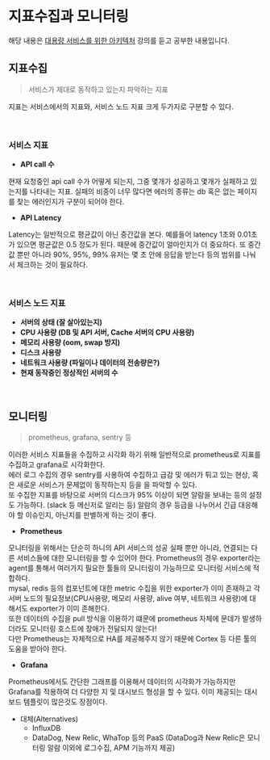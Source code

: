 # 지표수집과 모니터링

해당 내용은 [대용량 서비스를 위한 아키텍처](https://fastcampus.app/courses/205143) 강의를 듣고 공부한 내용입니다.

## 지표수집
> 서비스가 제대로 동작하고 있는지 파악하는 지표

지표는 서비스에서의 지표와, 서비스 노드 지표 크게 두가지로 구분할 수 있다. 

</br>

### 서비스 지표

* **API call 수**

현재 요청중인 api call 수가 어떻게 되는지, 그중 몇개가 성공하고 몇개가 실패하고 있는지를 나타내는 지표.
실패의 비중이 너무 많다면 에러의 종류는 db 혹은 없는 페이지를 찾는 에러인지가 구분이 되어야 한다. 

* **API Latency**

Latency는 일반적으로 평균값이 아닌 중간값을 본다. 예를들어 latency 1초와 0.01초가 있으면 평균값은 0.5 정도가 된다. 때문에 중간값이 얼마인지가 더 중요하다.
또 중간값 뿐만 아니라 90%, 95%, 99% 유저는 몇 초 안에 응답을 받는다 등의 범위를 나눠서 체크하는 것이 필요하다. 

</br>

### 서비스 노드 지표

* **서버의 상태 (잘 살아있는지)**
* **CPU 사용량 (DB 및 API 서버, Cache 서버의 CPU 사용량)**
* **메모리 사용량 (oom, swap 방지)**
* **디스크 사용량**
* **네트워크 사용량 (파일이나 데이터의 전송량은?)**
* **현재 동작중인 정상적인 서버의 수**

</br>

## 모니터링
> prometheus, grafana, sentry 등

이러한 서비스 지표들을 수집하고 시각화 하기 위해 일반적으로 prometheus로 지표를 수집하고 grafana로 시각화한다.    
에러 로그 수집의 경우 sentry를 사용하여 수집하고 급감 및 에러가 튀고 있는 현상, 혹은 새로운 서비스가 문제없이 동작하는지 등을 을 파악할 수 있다.    
또 수집한 지표를 바탕으로 서버의 디스크가 95% 이상이 되면 알람을 보내는 등의 설정도 가능하다. (slack 등 메신저로 알리는 등)
알람의 경우 등급을 나누어서 긴급 대응해야 할 이슈인지, 아닌지를 판별하게 하는 것이 좋다. 

* **Prometheus**

모니터링을 위해서는 단순히 하니의 API 서비스의 성공 실패 뿐만 아니라, 연결되는 다른 서비스들에 대한 모니터링을 할 수 있어야 한다. Prometheus의 경우 exporter라는 agent를 통해서 여러가지 필요한 툴들의 모니터링이 가능하므로 모니터링 서비스에 적합하다.   
mysal, redis 등의 컴포넌트에 대한 metric 수집을 위한 exporter가 이미 존재하고 각 서버 노드의 필요정보(CPU사용량, 메모리 사용량, alive 여부, 네트워크 사용량)에 대해서도 exporter가 이미 존해한다.    
또한 데이터의 수집을 pull 방식을 이용하기 떄문에 prometheus 자체에 문데가 발생하더라도 모니터링 호스트에 장애가 전달되지 않는다!   
다만 Prometheus는 자체적으로 HA를 제공해주지 않기 때문에 Cortex 등 다른 툴의 도움을 받아야 한다. 


* **Grafana**

Prometheus에서도 간단한 그래프를 이용해서 데이터의 시각화가 가능하지만 Grafana를 적용하여 더 다양한 지 및 대시보드 형성을 할 수 있다. 이미 제공되는 대시보드 템플릿이 많은것도 장점이다. 


* 대체(Alternatives)
  - InfluxDB
  - DataDog, New Relic, WhaTop 등의 PaaS (DataDog과 New Relic은 모니터링 알람 이외에 로그수집, APM 기능까지 제공)
